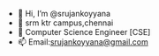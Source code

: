 - 👋 Hi, I’m @srujankoyyana
- 👀 srm ktr campus,chennai
- 🌱 Computer Science Engineer [CSE]
- 📫 Email:srujankoyyana@gmail.com

<!---
srujankoyyana/srujankoyyana is a ✨ special ✨ repository because its `README.md` (this file) appears on your GitHub profile.
You can click the Preview link to take a look at your changes.
--->
